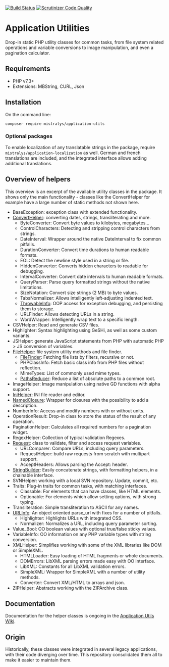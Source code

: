 [![Build Status](https://travis-ci.com/Mistralys/application-utils.svg?branch=master)](https://travis-ci.com/Mistralys/application-utils) [![Scrutinizer Code Quality](https://scrutinizer-ci.com/g/Mistralys/application-utils/badges/quality-score.png?b=master)](https://scrutinizer-ci.com/g/Mistralys/application-utils/?branch=master)

# Application Utilities

Drop-in static PHP utility classes for common tasks, from file system related
operations and variable conversions to image manipulation, and even a pagination 
calculator.

## Requirements

- PHP v7.3+
- Extensions: MBString, CURL, Json

## Installation

On the command line:

```
composer require mistralys/application-utils
```

### Optional packages

To enable localization of any translatable strings in the package, require `mistralys/application-localization` as well. German and french translations are included, and the integrated interface allows adding additional translations.

## Overview of helpers

This overview is an excerpt of the available utility classes in the package. It shows only the main functionality - classes like the ConvertHelper for example have a large number of static methods not shown here.

* BaseException: exception class with extended functionality.
* [ConvertHelper][]: converting dates, strings, transliterating and more.
    - ByteConverter: Convert byte values to kilobytes, megabytes...
    - ControlCharacters: Detecting and stripping control characters from strings.
    - DateInterval: Wrapper around the native DateInterval to fix common pitfalls.
    - DurationConverter: Convert time durations to human readable formats.
    - EOL: Detect the newline style used in a string or file.
    - HiddenConverter: Converts hidden characters to readable for debugging.
    - IntervalConverter: Convert date intervals to human readable formats.
    - QueryParser: Parse query formatted strings without the native limitations.
    - SizeNotation: Convert size strings (2 MB) to byte values.
    - TabsNormalizer: Allows intelligently left-adjusting indented text.
    - [ThrowableInfo][]: OOP access for exception debugging, and persisting them to storage.
    - URLFinder: Allows detecting URLs in a string.
    - WordWrapper: Intelligently wrap text to a specific length.
* CSVHelper: Read and generate CSV files.
* Highlighter: Syntax highlighting using GeSHi, as well as some custom variants.
* JSHelper: generate JavaScript statements from PHP with automatic PHP > JS conversion of variables.
* [FileHelper][]: file system utility methods and file finder.
    - [FileFinder][]: Fetching file lists by filters, recursive or not.
    - PHPClassInfo: Fetch basic class info from PHP files without reflection.
    - MimeTypes: List of commonly used mime types.
    - [PathsReducer][]: Reduce a list of absolute paths to a common root. 
* ImageHelper: Image manipulation using native GD functions with alpha support.
* [IniHelper][]: INI file reader and editor.
* [NamedClosure][]: Wrapper for closures with the possibility to add a description.  
* NumberInfo: Access and modify numbers with or without units.
* OperationResult: Drop-in class to store the status of the result of any operation.
* PaginationHelper: Calculates all required numbers for a pagination widget.
* RegexHelper: Collection of typical validation Regexes.
* [Request][]: class to validate, filter and access request variables.
    - URLComparer: Compare URLs, including query parameters.
    - RequestHelper: build raw requests from scratch with multipart support.
    - AcceptHeaders: Allows parsing the Accept: header.
* [StringBuilder][]: Easily concatenate strings, with formatting helpers, in a chainable interface.
* SVNHelper: working with a local SVN repository. Update, commit, etc.
* Traits: Plug-in traits for common tasks, with matching interfaces.
    - Classable: For elements that can have classes, like HTML elements.
    - Optionable: For elements which allow setting options, with strong typing.
* Transliteration: Simple transliteration to ASCII for any names. 
* [URLInfo][]: An object oriented parse_url with fixes for a number of pitfalls.
    - Highlighter: Highlights URLs with integrated CSS.
    - Normalizer: Normalizes a URL, including query parameter sorting.
* Value_Bool: OO boolean values with optional true/false sticky values.
* VariableInfo: OO information on any PHP variable types with string conversion.
* XMLHelper: Simplifies working with some of the XML libraries like DOM or SimpleXML.
    - HTMLLoader: Easy loading of HTML fragments or whole documents.
    - DOMErrors: LibXML parsing errors made easy with OO interface.
    - LibXML: Constants for all LibXML validation errors.
    - SimpleXML: Wrapper for SimpleXML with a number of utility methods.
    - Converter: Convert XML/HTML to arrays and json.
* ZIPHelper: Abstracts working with the ZIPArchive class.

## Documentation

Documentation for the helper classes is ongoing in the [Application Utils Wiki](https://github.com/Mistralys/application-utils/wiki).

## Origin

Historically, these classes were integrated in several legacy applications, with their code diverging over time. This repository consolidated them all to make it easier to maintain them. 

[StringBuilder]: https://github.com/Mistralys/application-utils/wiki/StringBuilder
[FileFinder]: https://github.com/Mistralys/application-utils/wiki/FileFinder
[NamedClosure]: https://github.com/Mistralys/application-utils/wiki/NamedClosure
[ConvertHelper]: https://github.com/Mistralys/application-utils/wiki/ConvertHelper
[ThrowableInfo]: https://github.com/Mistralys/application-utils/wiki/ThrowableInfo
[IniHelper]: https://github.com/Mistralys/application-utils/wiki/IniHelper
[URLInfo]: https://github.com/Mistralys/application-utils/wiki/URLInfo
[Request]: https://github.com/Mistralys/application-utils/wiki/Request
[FileHelper]: https://github.com/Mistralys/application-utils/wiki/FileHelper
[PathsReducer]: https://github.com/Mistralys/application-utils/wiki/PathsReducer
